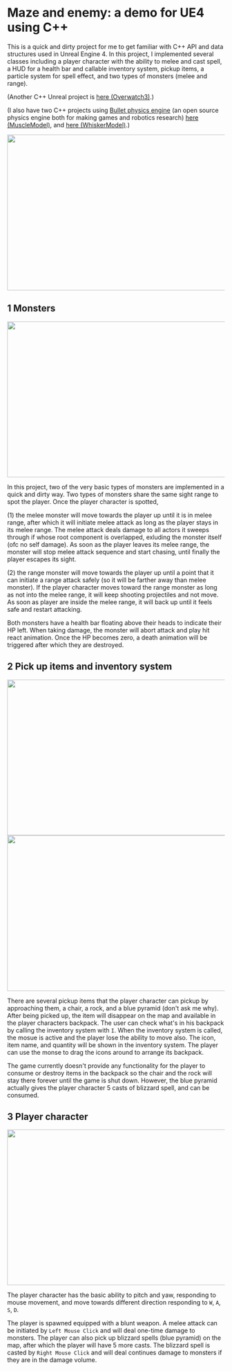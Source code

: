 # Maze and enemy: a demo for UE4 using C++

This is a quick and dirty project for me to get familiar with C++ API and data structures used in Unreal Engine 4. In this project, I implemented several classes including a player character with the ability to melee and cast spell, a HUD for a health bar and callable inventory system, pickup items, a particle system for spell effect, and two types of monsters (melee and range).

(Another C++ Unreal project is [here (Overwatch3)](https://github.com/legenary/overwatch3).)

(I also have two C++ projects using [Bullet physics engine](https://pybullet.org/wordpress/) (an open source physics engine both for making games and robotics research) [here (MuscleModel)](https://github.com/legenary/MuscleModel), and [here (WhiskerModel)](https://github.com/legenary/WhiskerModel).)

<img src="Documents/maze.PNG" height="360px" width="615px" >

## 1 Monsters

<img src="Documents/monsters.PNG" height="360px" width="615px" >

In this project, two of the very basic types of monsters are implemented in a quick and dirty way. Two types of monsters share the same sight range to spot the player. Once the player character is spotted, 

(1) the melee monster will move towards the player up until it is in melee range, after which it will initiate melee attack as long as the player stays in its melee range. The melee attack deals damage to all actors it sweeps through if whose root component is overlapped, exluding the monster itself (ofc no self damage). As soon as the player leaves its melee range, the monster will stop melee attack sequence and start chasing, until finally the player escapes its sight.

(2) the range monster will move towards the player up until a point that it can initiate a range attack safely (so it will be farther away than melee monster). If the player character moves toward the range monster as long as not into the melee range, it will keep shooting projectiles and not move. As soon as player are inside the melee range, it will back up until it feels safe and restart attacking. 

Both monsters have a health bar floating above their heads to indicate their HP left. When taking damage, the monster will abort attack and play hit react animation. Once the HP becomes zero, a death animation will be triggered after which they are destroyed.

## 2 Pick up items and inventory system

<img src="Documents/pickup.PNG" height="360px" width="615px" >
<img src="Documents/inventory.PNG" height="360px" width="615px" >

There are several pickup items that the player character can pickup by approaching them, a chair, a rock, and a blue pyramid (don't ask me why). After being picked up, the item will disappear on the map and available in the player characters backpack. The user can check what's in his backpack by calling the inventory system with `I`. When the inventory system is called, the mosue is active and the player lose the ability to move also. The icon, item name, and quantity will be shown in the inventory system. The player can use the monse to drag the icons around to arrange its backpack.

The game currently doesn't provide any functionality for the player to consume or destroy items in the backpack so the chair and the rock will stay there forever until the game is shut down. However, the blue pyramid actually gives the player character 5 casts of blizzard spell, and can be consumed.

## 3 Player character

<img src="Documents/particles.PNG" height="360px" width="615px" >

The player character has the basic ability to pitch and yaw, responding to mouse movement, and move towards different direction responding to `W`, `A`, `S`, `D`.

The player is spawned equipped with a blunt weapon. A melee attack can be initiated by `Left Mouse Click` and will deal one-time damage to monsters. The player can also pick up blizzard spells (blue pyramid) on the map, after which the player will have 5 more casts. The blizzard spell is casted by `Right Mouse Click` and will deal continues damage to monsters if they are in the damage volume. 





